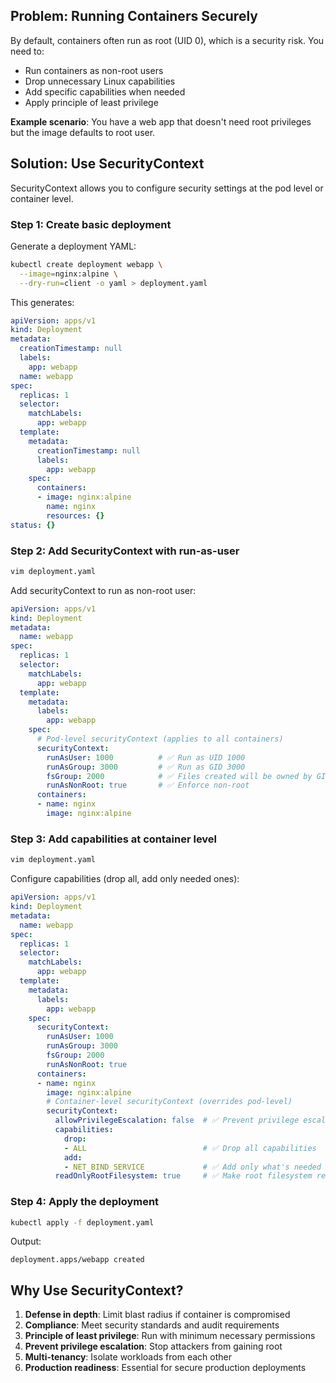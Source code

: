 ## Problem: Running Containers Securely

By default, containers often run as root (UID 0), which is a security risk. You need to:

- Run containers as non-root users
- Drop unnecessary Linux capabilities
- Add specific capabilities when needed
- Apply principle of least privilege

**Example scenario**: You have a web app that doesn't need root privileges but the image defaults to root user.

## Solution: Use SecurityContext

SecurityContext allows you to configure security settings at the pod level or container level.

### Step 1: Create basic deployment

Generate a deployment YAML:

```bash
kubectl create deployment webapp \
  --image=nginx:alpine \
  --dry-run=client -o yaml > deployment.yaml
```

This generates:

```yaml
apiVersion: apps/v1
kind: Deployment
metadata:
  creationTimestamp: null
  labels:
    app: webapp
  name: webapp
spec:
  replicas: 1
  selector:
    matchLabels:
      app: webapp
  template:
    metadata:
      creationTimestamp: null
      labels:
        app: webapp
    spec:
      containers:
      - image: nginx:alpine
        name: nginx
        resources: {}
status: {}
```

### Step 2: Add SecurityContext with run-as-user

```bash
vim deployment.yaml
```

Add securityContext to run as non-root user:

```yaml
apiVersion: apps/v1
kind: Deployment
metadata:
  name: webapp
spec:
  replicas: 1
  selector:
    matchLabels:
      app: webapp
  template:
    metadata:
      labels:
        app: webapp
    spec:
      # Pod-level securityContext (applies to all containers)
      securityContext:
        runAsUser: 1000          # ✅ Run as UID 1000
        runAsGroup: 3000         # ✅ Run as GID 3000
        fsGroup: 2000            # ✅ Files created will be owned by GID 2000
        runAsNonRoot: true       # ✅ Enforce non-root
      containers:
      - name: nginx
        image: nginx:alpine
```

### Step 3: Add capabilities at container level

```bash
vim deployment.yaml
```

Configure capabilities (drop all, add only needed ones):

```yaml
apiVersion: apps/v1
kind: Deployment
metadata:
  name: webapp
spec:
  replicas: 1
  selector:
    matchLabels:
      app: webapp
  template:
    metadata:
      labels:
        app: webapp
    spec:
      securityContext:
        runAsUser: 1000
        runAsGroup: 3000
        fsGroup: 2000
        runAsNonRoot: true
      containers:
      - name: nginx
        image: nginx:alpine
        # Container-level securityContext (overrides pod-level)
        securityContext:
          allowPrivilegeEscalation: false  # ✅ Prevent privilege escalation
          capabilities:
            drop:
            - ALL                          # ✅ Drop all capabilities
            add:
            - NET_BIND_SERVICE             # ✅ Add only what's needed (bind to ports < 1024)
          readOnlyRootFilesystem: true     # ✅ Make root filesystem read-only
```

### Step 4: Apply the deployment

```bash
kubectl apply -f deployment.yaml
```

Output:

```
deployment.apps/webapp created
```

## Why Use SecurityContext?

1. **Defense in depth**: Limit blast radius if container is compromised
2. **Compliance**: Meet security standards and audit requirements
3. **Principle of least privilege**: Run with minimum necessary permissions
4. **Prevent privilege escalation**: Stop attackers from gaining root
5. **Multi-tenancy**: Isolate workloads from each other
6. **Production readiness**: Essential for secure production deployments
